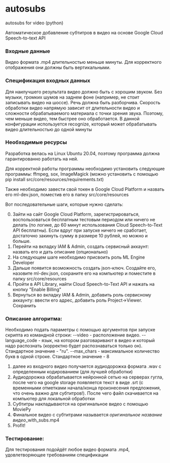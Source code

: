 # autosubs
autosubs for video (python)

Автоматическое добавление субтитров в видео на основе Google Cloud Speech-to-text API

### Входные данные
Видео формата .mp4 длительностью меньше минуты.
Для корректного отображения они должны быть вертикальными.

### Спецификация входных данных

Для наилучшего результата видео должно быть с хорошим звуком. Без музыки, громких шумов на заднем фоне (например, не стоит записывать видео на шоссе).
Речь должна быть разборчива.
Скорость обработки видео напрямую зависит от длительности видео и сложности обрабатываемого материала с точки зрения звука. Поэтому, чем меньше видео,
тем быстрее оно обработается. 
В данной конфигурации используется recognize, который может обрабатывать видео длительностью до одной минуты

### Необходимые ресурсы

Разработка велась на Linux Ubuntu 20.04, поэтому программа должна гарантированно работать на ней.

Для корректной работы программы необходимо установить следующие программы: ffmpeg, sox, ImageMagick (можно установить с помощью pip install src/core/resources/requirements.txt) 

Также необходимо завести свой токен в Google Cloud Platform и назвать его ml-dev.json, поместив его в папку src/core/resources

Вот последовательные шаги, которые нужно сделать:

0. Зайти на сайт Google Cloud Platform, зарегистрироваться, воспользоваться бесплатным тестовым периодом или ничего не делать (по логике, до 60 минут использования Cloud Speech-to-Text API бесплатны). Если вдруг при запуске ничего не сработает, достаточно закинуть сумму в размере 10 рублей, но можно и больше.
1. Перейти на вкладку IAM & Admin, создать сервисный аккаунт: назвать его и дать описание (опционально)
2. На следующем шаге необходимо присвоить роль ML Engine Developer
3. Дальше появится возможность создать json-ключ. Создайте его, назовите ml-dev.json, сохраните его на компьютер и поместите в папку src/core/resources
4. Пройти в API Library, найти Cloud Speech-to-Text API и нажать на кнопку "Enable Billing"
5. Вернуться во вкладку IAM & Admin, добавить роль сервисному аккаунту: ввести его адрес, добавить роль Project->Viewer. Сохранить

### Описание алгоритма:
Необходимо подать параметры с помощью аргументов при запуске скрипта из командной строки: --video - расположение видео. --language_code - язык, на котором разговаривают в видео и который надо распознать (корректно будет распознаваться только он). Стандартное значение - "ru". --max_chars - максимальное количество букв в одной строке. Стандартное значение - 8
1. далее из входного видео получается аудиодорожка формата .wav с определенным кодированием (для лучшей обработки)
2. Аудиодорожка обрабатывается нейронной сетью на серверах гугла, после чего на google storage появляется текст в виде .srt 
(с временными отметками начала/конца произнесения предложения, что очень важно для субтитров!). После чего файл скачивается на компьютер для локальной обработки
3. Субтитры накладываются на оригинальное видео с помощью MoviePy
4. Финальное видео с субтитрами называется *оригинальное название видео*_with_subs.mp4
5. Profit!

### Тестирование:
Для тестирования подойдёт любое видео формата .mp4, удовлетворяющее требованиям спецификации
